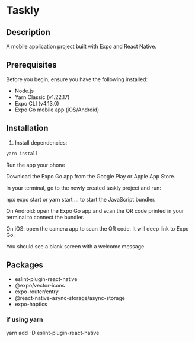 # Taskly

## Description

A mobile application project built with Expo and React Native.

## Prerequisites

Before you begin, ensure you have the following installed:

- Node.js
- Yarn Classic (v1.22.17)
- Expo CLI (v4.13.0)
- Expo Go mobile app (iOS/Android)

## Installation

1. Install dependencies:

```bash
yarn install
```

Run the app your phone

Download the Expo Go app from the Google Play or Apple App Store.

In your terminal, go to the newly created taskly project and run:

npx expo start
or
yarn start
... to start the JavaScript bundler.

On Android: open the Expo Go app and scan the QR code printed in your terminal to connect the bundler.

On iOS: open the camera app to scan the QR code. It will deep link to Expo Go.

You should see a blank screen with a welcome message.

## Packages

- eslint-plugin-react-native
- @expo/vector-icons
- expo-router/entry
- @react-native-async-storage/async-storage
- expo-haptics

### if using yarn

yarn add -D eslint-plugin-react-native
